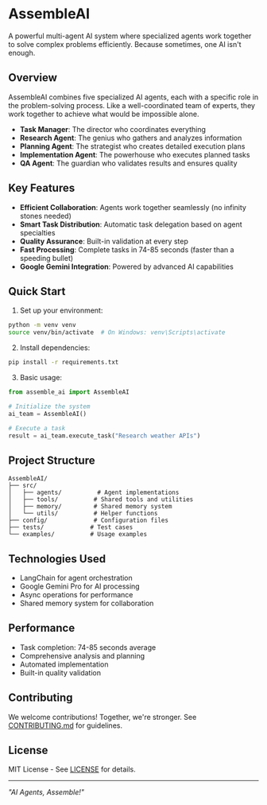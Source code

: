 # AssembleAI

A powerful multi-agent AI system where specialized agents work together to solve complex problems efficiently. Because sometimes, one AI isn't enough.

## Overview

AssembleAI combines five specialized AI agents, each with a specific role in the problem-solving process. Like a well-coordinated team of experts, they work together to achieve what would be impossible alone.

- **Task Manager**: The director who coordinates everything 
- **Research Agent**: The genius who gathers and analyzes information
- **Planning Agent**: The strategist who creates detailed execution plans
- **Implementation Agent**: The powerhouse who executes planned tasks
- **QA Agent**: The guardian who validates results and ensures quality

## Key Features

- **Efficient Collaboration**: Agents work together seamlessly (no infinity stones needed)
- **Smart Task Distribution**: Automatic task delegation based on agent specialties
- **Quality Assurance**: Built-in validation at every step
- **Fast Processing**: Complete tasks in 74-85 seconds (faster than a speeding bullet)
- **Google Gemini Integration**: Powered by advanced AI capabilities

## Quick Start

1. Set up your environment:
```bash
python -m venv venv
source venv/bin/activate  # On Windows: venv\Scripts\activate
```

2. Install dependencies:
```bash
pip install -r requirements.txt
```

3. Basic usage:
```python
from assemble_ai import AssembleAI

# Initialize the system
ai_team = AssembleAI()

# Execute a task
result = ai_team.execute_task("Research weather APIs")
```

## Project Structure

```
AssembleAI/
├── src/
│   ├── agents/          # Agent implementations
│   ├── tools/          # Shared tools and utilities
│   ├── memory/         # Shared memory system
│   └── utils/          # Helper functions
├── config/             # Configuration files
├── tests/             # Test cases
└── examples/          # Usage examples
```

## Technologies Used

- LangChain for agent orchestration
- Google Gemini Pro for AI processing
- Async operations for performance
- Shared memory system for collaboration

## Performance

- Task completion: 74-85 seconds average
- Comprehensive analysis and planning
- Automated implementation
- Built-in quality validation

## Contributing

We welcome contributions! Together, we're stronger. See [CONTRIBUTING.md](CONTRIBUTING.md) for guidelines.

## License

MIT License - See [LICENSE](LICENSE) for details.

---
*"AI Agents, Assemble!"*